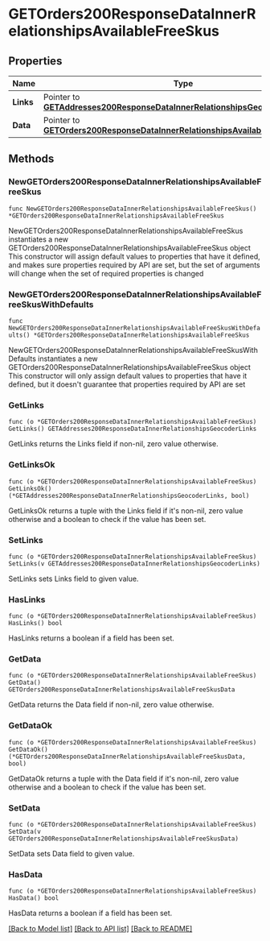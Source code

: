 # GETOrders200ResponseDataInnerRelationshipsAvailableFreeSkus

## Properties

Name | Type | Description | Notes
------------ | ------------- | ------------- | -------------
**Links** | Pointer to [**GETAddresses200ResponseDataInnerRelationshipsGeocoderLinks**](GETAddresses200ResponseDataInnerRelationshipsGeocoderLinks.md) |  | [optional] 
**Data** | Pointer to [**GETOrders200ResponseDataInnerRelationshipsAvailableFreeSkusData**](GETOrders200ResponseDataInnerRelationshipsAvailableFreeSkusData.md) |  | [optional] 

## Methods

### NewGETOrders200ResponseDataInnerRelationshipsAvailableFreeSkus

`func NewGETOrders200ResponseDataInnerRelationshipsAvailableFreeSkus() *GETOrders200ResponseDataInnerRelationshipsAvailableFreeSkus`

NewGETOrders200ResponseDataInnerRelationshipsAvailableFreeSkus instantiates a new GETOrders200ResponseDataInnerRelationshipsAvailableFreeSkus object
This constructor will assign default values to properties that have it defined,
and makes sure properties required by API are set, but the set of arguments
will change when the set of required properties is changed

### NewGETOrders200ResponseDataInnerRelationshipsAvailableFreeSkusWithDefaults

`func NewGETOrders200ResponseDataInnerRelationshipsAvailableFreeSkusWithDefaults() *GETOrders200ResponseDataInnerRelationshipsAvailableFreeSkus`

NewGETOrders200ResponseDataInnerRelationshipsAvailableFreeSkusWithDefaults instantiates a new GETOrders200ResponseDataInnerRelationshipsAvailableFreeSkus object
This constructor will only assign default values to properties that have it defined,
but it doesn't guarantee that properties required by API are set

### GetLinks

`func (o *GETOrders200ResponseDataInnerRelationshipsAvailableFreeSkus) GetLinks() GETAddresses200ResponseDataInnerRelationshipsGeocoderLinks`

GetLinks returns the Links field if non-nil, zero value otherwise.

### GetLinksOk

`func (o *GETOrders200ResponseDataInnerRelationshipsAvailableFreeSkus) GetLinksOk() (*GETAddresses200ResponseDataInnerRelationshipsGeocoderLinks, bool)`

GetLinksOk returns a tuple with the Links field if it's non-nil, zero value otherwise
and a boolean to check if the value has been set.

### SetLinks

`func (o *GETOrders200ResponseDataInnerRelationshipsAvailableFreeSkus) SetLinks(v GETAddresses200ResponseDataInnerRelationshipsGeocoderLinks)`

SetLinks sets Links field to given value.

### HasLinks

`func (o *GETOrders200ResponseDataInnerRelationshipsAvailableFreeSkus) HasLinks() bool`

HasLinks returns a boolean if a field has been set.

### GetData

`func (o *GETOrders200ResponseDataInnerRelationshipsAvailableFreeSkus) GetData() GETOrders200ResponseDataInnerRelationshipsAvailableFreeSkusData`

GetData returns the Data field if non-nil, zero value otherwise.

### GetDataOk

`func (o *GETOrders200ResponseDataInnerRelationshipsAvailableFreeSkus) GetDataOk() (*GETOrders200ResponseDataInnerRelationshipsAvailableFreeSkusData, bool)`

GetDataOk returns a tuple with the Data field if it's non-nil, zero value otherwise
and a boolean to check if the value has been set.

### SetData

`func (o *GETOrders200ResponseDataInnerRelationshipsAvailableFreeSkus) SetData(v GETOrders200ResponseDataInnerRelationshipsAvailableFreeSkusData)`

SetData sets Data field to given value.

### HasData

`func (o *GETOrders200ResponseDataInnerRelationshipsAvailableFreeSkus) HasData() bool`

HasData returns a boolean if a field has been set.


[[Back to Model list]](../README.md#documentation-for-models) [[Back to API list]](../README.md#documentation-for-api-endpoints) [[Back to README]](../README.md)


